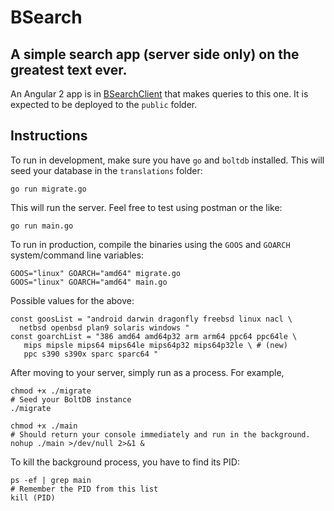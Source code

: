 # BSearch
## A simple search app (server side only) on the greatest text ever.
An Angular 2 app is in [BSearchClient](https://github.com/ivanbportugal/bsearchclient) that makes queries to this one. It is expected to be deployed to the `public` folder.

## Instructions
To run in development, make sure you have `go` and `boltdb` installed.
This will seed your database in the `translations` folder:
```
go run migrate.go
```

This will run the server. Feel free to test using postman or the like:
```
go run main.go
```

To run in production, compile the binaries using the `GOOS` and `GOARCH` system/command line variables:
```
GOOS="linux" GOARCH="amd64" migrate.go
GOOS="linux" GOARCH="amd64" main.go
```

Possible values for the above:
```
const goosList = "android darwin dragonfly freebsd linux nacl \ 
  netbsd openbsd plan9 solaris windows "
const goarchList = "386 amd64 amd64p32 arm arm64 ppc64 ppc64le \
   mips mipsle mips64 mips64le mips64p32 mips64p32le \ # (new)
   ppc s390 s390x sparc sparc64 "
```

After moving to your server, simply run as a process. For example,
```
chmod +x ./migrate
# Seed your BoltDB instance
./migrate

chmod +x ./main
# Should return your console immediately and run in the background.
nohup ./main >/dev/null 2>&1 &
```

To kill the background process, you have to find its PID:
```
ps -ef | grep main
# Remember the PID from this list
kill (PID)